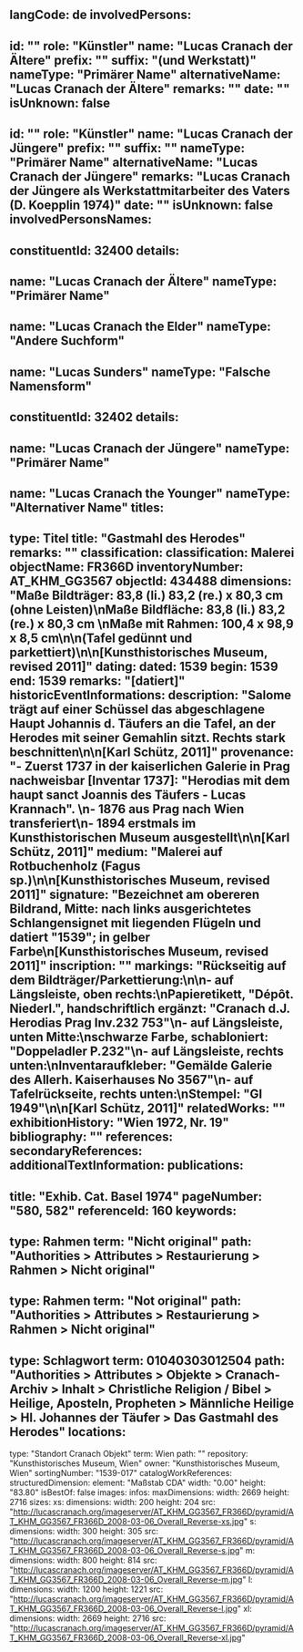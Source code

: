 langCode: de
involvedPersons: 
 - 
   id: ""
  role: "Künstler"
  name: "Lucas Cranach der Ältere"
  prefix: ""
  suffix: "(und Werkstatt)"
  nameType: "Primärer Name"
  alternativeName: "Lucas Cranach der Ältere"
  remarks: ""
  date: ""
  isUnknown: false
 - 
   id: ""
  role: "Künstler"
  name: "Lucas Cranach der Jüngere"
  prefix: ""
  suffix: ""
  nameType: "Primärer Name"
  alternativeName: "Lucas Cranach der Jüngere"
  remarks: "Lucas Cranach der Jüngere als Werkstattmitarbeiter des Vaters (D. Koepplin 1974)"
  date: ""
  isUnknown: false
involvedPersonsNames: 
 - 
   constituentId: 32400
  details: 
   - 
   name: "Lucas Cranach der Ältere"
    nameType: "Primärer Name"
   - 
   name: "Lucas Cranach the Elder"
    nameType: "Andere Suchform"
   - 
   name: "Lucas Sunders"
    nameType: "Falsche Namensform"
 - 
   constituentId: 32402
  details: 
   - 
   name: "Lucas Cranach der Jüngere"
    nameType: "Primärer Name"
   - 
   name: "Lucas Cranach the Younger"
    nameType: "Alternativer Name"
titles: 
 - 
   type: Titel
  title: "Gastmahl des Herodes"
  remarks: ""
classification: 
 classification: Malerei
objectName: FR366D
inventoryNumber: AT_KHM_GG3567
objectId: 434488
dimensions: "Maße Bildträger: 83,8 (li.) 83,2 (re.) x 80,3 cm (ohne Leisten)\nMaße Bildfläche: 83,8 (li.) 83,2 (re.) x 80,3 cm \nMaße mit Rahmen: 100,4 x 98,9 x 8,5 cm\n\n(Tafel gedünnt und parkettiert)\n\n[Kunsthistorisches Museum, revised 2011]"
dating: 
 dated: 1539
 begin: 1539
 end: 1539
 remarks: "[datiert]"
 historicEventInformations: 
description: "Salome trägt auf einer Schüssel das abgeschlagene Haupt Johannis d. Täufers an die Tafel, an der Herodes mit seiner Gemahlin sitzt. Rechts stark beschnitten\n\n[Karl Schütz, 2011]"
provenance: "- Zuerst 1737 in der kaiserlichen Galerie in Prag nachweisbar [Inventar 1737]: \"Herodias mit dem haupt sanct Joannis des Täufers - Lucas Krannach\". \n- 1876 aus Prag nach Wien transferiert\n- 1894 erstmals im Kunsthistorischen Museum ausgestellt\n\n[Karl Schütz, 2011]"
medium: "Malerei auf Rotbuchenholz (Fagus sp.)\n\n[Kunsthistorisches Museum, revised 2011]"
signature: "Bezeichnet am obereren Bildrand, Mitte: nach links ausgerichtetes Schlangensignet mit liegenden Flügeln und datiert \"1539\"; in gelber Farbe\n[Kunsthistorisches Museum, revised 2011]"
inscription: ""
markings: "Rückseitig auf dem Bildträger/Parkettierung:\n\n- auf Längsleiste, oben rechts:\nPapieretikett, \"Dépôt. Niederl.\", handschriftlich ergänzt: \"Cranach d.J. Herodias Prag Inv.232 753\"\n- auf Längsleiste, unten Mitte:\nschwarze Farbe, schabloniert:  \"Doppeladler P.232\"\n- auf Längsleiste, rechts unten:\nInventaraufkleber: \"Gemälde Galerie des Allerh. Kaiserhauses No 3567\"\n- auf Tafelrückseite, rechts unten:\nStempel: \"GI 1949\"\n\n[Karl Schütz, 2011]"
relatedWorks: ""
exhibitionHistory: "Wien 1972, Nr. 19"
bibliography: ""
references: 
secondaryReferences: 
additionalTextInformation: 
publications: 
 - 
   title: "Exhib. Cat. Basel 1974"
  pageNumber: "580, 582"
  referenceId: 160
keywords: 
 - 
   type: Rahmen
  term: "Nicht original"
  path: "Authorities > Attributes > Restaurierung > Rahmen > Nicht original"
 - 
   type: Rahmen
  term: "Not original"
  path: "Authorities > Attributes > Restaurierung > Rahmen > Nicht original"
 - 
   type: Schlagwort
  term: 01040303012504
  path: "Authorities > Attributes > Objekte > Cranach-Archiv > Inhalt > Christliche Religion / Bibel > Heilige, Aposteln, Propheten > Männliche Heilige > Hl. Johannes der Täufer > Das Gastmahl des Herodes"
locations: 
 - 
   type: "Standort Cranach Objekt"
  term: Wien
  path: ""
repository: "Kunsthistorisches Museum, Wien"
owner: "Kunsthistorisches Museum, Wien"
sortingNumber: "1539-017"
catalogWorkReferences: 
structuredDimension: 
 element: "Maßstab CDA"
 width: "0.00"
 height: "83.80"
isBestOf: false
images: 
 infos: 
  maxDimensions: 
   width: 2669
   height: 2716
 sizes: 
  xs: 
   dimensions: 
    width: 200
    height: 204
   src: "http://lucascranach.org/imageserver/AT_KHM_GG3567_FR366D/pyramid/AT_KHM_GG3567_FR366D_2008-03-06_Overall_Reverse-xs.jpg"
  s: 
   dimensions: 
    width: 300
    height: 305
   src: "http://lucascranach.org/imageserver/AT_KHM_GG3567_FR366D/pyramid/AT_KHM_GG3567_FR366D_2008-03-06_Overall_Reverse-s.jpg"
  m: 
   dimensions: 
    width: 800
    height: 814
   src: "http://lucascranach.org/imageserver/AT_KHM_GG3567_FR366D/pyramid/AT_KHM_GG3567_FR366D_2008-03-06_Overall_Reverse-m.jpg"
  l: 
   dimensions: 
    width: 1200
    height: 1221
   src: "http://lucascranach.org/imageserver/AT_KHM_GG3567_FR366D/pyramid/AT_KHM_GG3567_FR366D_2008-03-06_Overall_Reverse-l.jpg"
  xl: 
   dimensions: 
    width: 2669
    height: 2716
   src: "http://lucascranach.org/imageserver/AT_KHM_GG3567_FR366D/pyramid/AT_KHM_GG3567_FR366D_2008-03-06_Overall_Reverse-xl.jpg"